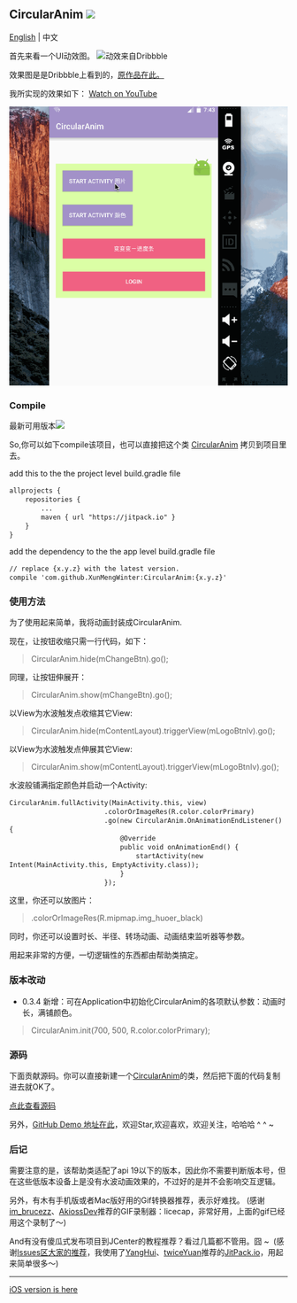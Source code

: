 ## CircularAnim [![](https://jitpack.io/v/XunMengWinter/CircularAnim.svg)](https://jitpack.io/#XunMengWinter/CircularAnim)

[English](https://github.com/XunMengWinter/CircularAnim/blob/master/README-EN.md) | 中文

首先来看一个UI动效图。
![动效来自Dribbble](https://d13yacurqjgara.cloudfront.net/users/62319/screenshots/1945593/shot.gif)

效果图是是Dribbble上看到的，[原作品在此。](https://dribbble.com/shots/1945593-Login-Home-Screen)

我所实现的效果如下：
[Watch on YouTube](https://youtu.be/3u0xFX62mgU)

![CircularAnim](https://raw.githubusercontent.com/XunMengWinter/source/master/gif/CircularAnimDemo.gif)

### Compile
最新可用版本[![](https://jitpack.io/v/XunMengWinter/CircularAnim.svg)](https://jitpack.io/#XunMengWinter/CircularAnim)

So,你可以如下compile该项目，也可以直接把这个类 [CircularAnim](https://raw.githubusercontent.com/XunMengWinter/CircularAnim/master/circularanim/src/main/java/top/wefor/circularanim/CircularAnim.java) 拷贝到项目里去。

add this to the the project level build.gradle file

```
allprojects {
    repositories {
        ...
        maven { url "https://jitpack.io" }
    }
}
```

add the dependency to the the app level build.gradle file

```
// replace {x.y.z} with the latest version.
compile 'com.github.XunMengWinter:CircularAnim:{x.y.z}'
```

### 使用方法
为了使用起来简单，我将动画封装成CircularAnim.

现在，让按钮收缩只需一行代码，如下：
> CircularAnim.hide(mChangeBtn).go();


同理，让按钮伸展开：
> CircularAnim.show(mChangeBtn).go();


以View为水波触发点收缩其它View:
> CircularAnim.hide(mContentLayout).triggerView(mLogoBtnIv).go();


以View为水波触发点伸展其它View:
> CircularAnim.show(mContentLayout).triggerView(mLogoBtnIv).go();


水波般铺满指定颜色并启动一个Activity: 
```
CircularAnim.fullActivity(MainActivity.this, view)
                        .colorOrImageRes(R.color.colorPrimary)
                        .go(new CircularAnim.OnAnimationEndListener() {
                            @Override
                            public void onAnimationEnd() {
                                startActivity(new Intent(MainActivity.this, EmptyActivity.class));
                            }
                        });
```


这里，你还可以放图片：
> .colorOrImageRes(R.mipmap.img_huoer_black)

同时，你还可以设置时长、半径、转场动画、动画结束监听器等参数。

用起来非常的方便，一切逻辑性的东西都由帮助类搞定。

### 版本改动
* 0.3.4
新增：可在Application中初始化CircularAnim的各项默认参数：动画时长，满铺颜色。

> CircularAnim.init(700, 500, R.color.colorPrimary);

### 源码
下面贡献源码。你可以直接新建一个[CircularAnim](https://raw.githubusercontent.com/XunMengWinter/CircularAnim/master/circularanim/src/main/java/top/wefor/circularanim/CircularAnim.java)的类，然后把下面的代码复制进去就OK了。

[点此查看源码](https://raw.githubusercontent.com/XunMengWinter/CircularAnim/master/circularanim/src/main/java/top/wefor/circularanim/CircularAnim.java)

另外，[GitHub Demo 地址在此](https://github.com/XunMengWinter/CircularAnim)，欢迎Star,欢迎喜欢，欢迎关注，哈哈哈 ^ ^ ~


### 后记
需要注意的是，该帮助类适配了api 19以下的版本，因此你不需要判断版本号，但在这些低版本设备上是没有水波动画效果的，不过好的是并不会影响交互逻辑。

另外，有木有手机版或者Mac版好用的Gif转换器推荐，表示好难找。
(感谢[im_brucezz](http://www.jianshu.com/users/693105fbc9cb/timeline)、[AkiossDev](http://www.jianshu.com/users/aedb3232c9e0/timeline)推荐的GIF录制器：licecap，非常好用，上面的gif已经用这个录制了～)

And有没有傻瓜式发布项目到JCenter的教程推荐？看过几篇都不管用。囧 ~ 
(感谢[Issues区大家的推荐](https://github.com/XunMengWinter/CircularAnim/issues)，我使用了[YangHui](https://github.com/kyze8439690)、[twiceYuan](https://github.com/twiceyuan)推荐的[JitPack.io](https://jitpack.io/docs/ANDROID/)，用起来简单很多～)


-------------------------------------------

[iOS version is here](https://github.com/entotsu/TKSubmitTransition)
